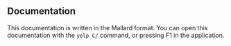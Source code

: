 ## Documentation

This documentation is written in the Mallard format. You can open
this documentation with the `yelp C/` command, or pressing F1 in
the application.
